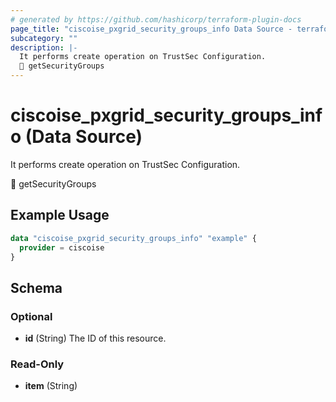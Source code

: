 ```yaml
---
# generated by https://github.com/hashicorp/terraform-plugin-docs
page_title: "ciscoise_pxgrid_security_groups_info Data Source - terraform-provider-ciscoise"
subcategory: ""
description: |-
  It performs create operation on TrustSec Configuration.
  🚧 getSecurityGroups
---
```


# ciscoise_pxgrid_security_groups_info (Data Source)

It performs create operation on TrustSec Configuration.

🚧 getSecurityGroups

## Example Usage

```terraform
data "ciscoise_pxgrid_security_groups_info" "example" {
  provider = ciscoise
}
```

<!-- schema generated by tfplugindocs -->
## Schema

### Optional

- **id** (String) The ID of this resource.

### Read-Only

- **item** (String)


